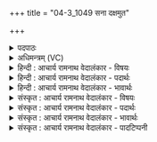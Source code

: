 +++
title = "04-3_1049 सना दक्षमुत"

+++
<details><summary>पदपाठः</summary>

स꣡न꣢꣯। द꣡क्ष꣢꣯म्। उ꣣त꣢। क्र꣡तु꣢꣯म्। अ꣡प꣢꣯। सो꣣म। मृ꣡धः꣢꣯। ज꣣हि। अ꣡थ꣢꣯। नः꣣। व꣡स्य꣢꣯सः। कृ꣣धि। १०४९।
</details>

<details><summary>अधिमन्त्रम् (VC)</summary>

- पवमानः सोमः
- हिरण्यस्तूप आङ्गिरसः
- गायत्री
- षड्जः
</details>

<details><summary>हिन्दी : आचार्य रामनाथ वेदालंकार - विषयः</summary>

अगले मन्त्र में फिर जीवात्मा का ही विषय है।
</details>

<details><summary>हिन्दी : आचार्य रामनाथ वेदालंकार - पदार्थः</summary>

पदार्थान्वयभाषाः -  हे (सोम) ऐश्वर्य उत्पन्न करने में समर्थ जीवात्मन् ! तू (दक्षम्) बल को (उत) और (क्रतुम्) कर्म तथा प्रज्ञान को (सन) प्राप्त कर। (मृधः) संग्रामकारी हिंसक काम-क्रोध आदि आन्तरिक तथा बाह्य शत्रुओं को (अप जहि) विनष्ट कर। (अथ) इस प्रकार अपना उत्कर्ष करने के अनन्तर (नः) हमें भी (वस्यसः) अतिशय ऐश्वर्यवान् (कृधि) कर ॥३॥
</details>

<details><summary>हिन्दी : आचार्य रामनाथ वेदालंकार - भावार्थः</summary>

भावार्थभाषाः -  मनुष्य को चाहिए कि स्वयं बल,कर्म,प्रज्ञान,सारे ही ऐश्वर्य को सञ्चित करके तथा विघ्नकारियों को पराजित करके,सबका अगुआ बनकर दूसरों का भी उपकार करे ॥३॥
</details>

<details><summary>संस्कृत : आचार्य रामनाथ वेदालंकार - विषयः</summary>

अथ पुनर्जीवात्मन एव विषय उच्यते।
</details>

<details><summary>संस्कृत : आचार्य रामनाथ वेदालंकार - पदार्थः</summary>

पदार्थान्वयभाषाः -  हे (सोम) ऐश्वर्योत्पादनसमर्थ जीवात्मन् ! त्वम् (दक्षम्) बलम् (उत) अपि च (क्रतुम्) कर्म प्रज्ञानं च (सन) संभजस्व। (मृधः) संग्रामकारिणः हिंसकान् कामक्रोधादीन् आन्तरान् बाह्यांश्च शत्रून् (अप जहि) विनाशय। (अथ) एवं स्वोत्कर्षसम्पादनानन्तरम् (नः) अस्मानपि (वस्यसः) अतिशयेन वसुमतः (कृधि) कुरु ॥३॥
</details>

<details><summary>संस्कृत : आचार्य रामनाथ वेदालंकार - भावार्थः</summary>

भावार्थभाषाः -  मनुष्यः स्वयं बलं कर्म प्रज्ञानं सर्वमप्यैश्वर्यं सञ्चित्य विघ्नकारिणश्च पराजित्य सर्वाग्रणीर्भूत्वाऽन्यानप्युपकुर्यात् ॥३॥
</details>

<details><summary>संस्कृत : आचार्य रामनाथ वेदालंकार - पादटिप्पनी</summary>

टिप्पणी:   १. ऋ० ९।४।३।
</details>